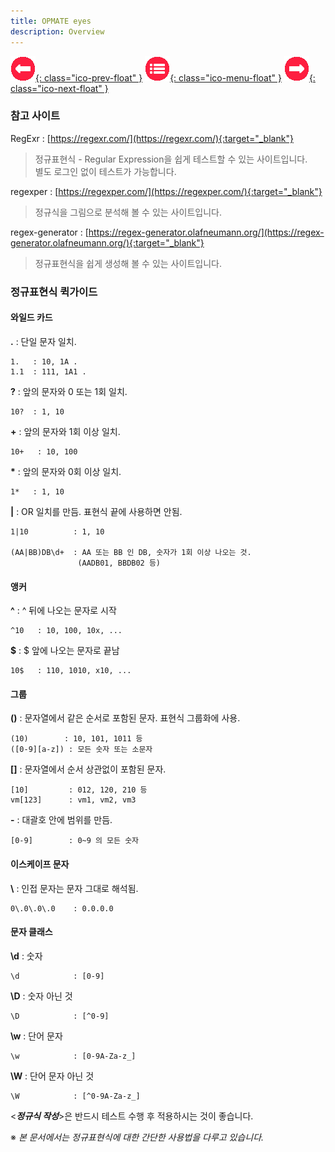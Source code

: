 ```yaml
---
title: OPMATE eyes
description: Overview
---
```


<link rel="stylesheet" type="text/css" href="css/opme.css">

<!-- Floating Menu -->
[prev]: # "none"
[menu]: index.html "목차"
[next]: Login.html "로그인"
[ico-prev]: img/icon/ico-prev.png
[ico-menu]: img/icon/ico-menu.png
[ico-next]: img/icon/ico-next.png
[![이전][ico-prev]{: class="ico-prev-float" }][prev]
[![목차][ico-menu]{: class="ico-menu-float" }][menu]
[![다음][ico-next]{: class="ico-next-float" }][next]

### 참고 사이트
RegExr : [https://regexr.com/](https://regexr.com/){:target="_blank"}  
>정규표현식 - Regular Expression을 쉽게 테스트할 수 있는 사이트입니다.  
별도 로그인 없이 테스트가 가능합니다.

regexper : [https://regexper.com/](https://regexper.com/){:target="_blank"}
>정규식을 그림으로 분석해 볼 수 있는 사이트입니다.  
 
regex-generator : [https://regex-generator.olafneumann.org/](https://regex-generator.olafneumann.org/){:target="_blank"}
>정규표현식을 쉽게 생성해 볼 수 있는 사이트입니다.  

### 정규표현식 퀵가이드  
#### 와일드 카드  
**.** : 단일 문자 일치.  
```
1.   : 10, 1A .  
1.1  : 111, 1A1 .  
```
**?** : 앞의 문자와 0 또는 1회 일치.  
```
10?  : 1, 10   
```
**\+** : 앞의 문자와 1회 이상 일치.  
```
10+   : 10, 100   
```
**\*** : 앞의 문자와 0회 이상 일치.  
```
1*   : 1, 10 
```
  
**|** : OR 일치를 만듬. 표현식 끝에 사용하면 안됨.  
```
1|10          : 1, 10

(AA|BB)DB\d+  : AA 또는 BB 인 DB, 숫자가 1회 이상 나오는 것.  
               (AADB01, BBDB02 등)  
```  
#### 앵커
**^** : ^ 뒤에 나오는 문자로 시작
```
^10   : 10, 100, 10x, ...
```
**$** : $ 앞에 나오는 문자로 끝남
```
10$   : 110, 1010, x10, ...
```
  
#### 그룹  
**()** : 문자열에서 같은 순서로 포함된 문자. 표현식 그룹화에 사용.
```
(10)        : 10, 101, 1011 등
([0-9][a-z]) : 모든 숫자 또는 소문자
```
**[]** : 문자열에서 순서 상관없이 포함된 문자.
```
[10]         : 012, 120, 210 등
vm[123]      : vm1, vm2, vm3
```
**-** : 대괄호 안에 범위를 만듬.
```
[0-9]        : 0~9 의 모든 숫자
```

#### 이스케이프 문자
**\\** : 인접 문자는 문자 그대로 해석됨.
```
0\.0\.0\.0    : 0.0.0.0
```

#### 문자 클래스
**\d** : 숫자
```
\d            : [0-9]
```
**\D** : 숫자 아닌 것
```
\D            : [^0-9]
```
**\w** : 단어 문자
```
\w            : [0-9A-Za-z_]
```
**\W** : 단어 문자 아닌 것
```
\W            : [^0-9A-Za-z_]
```
  
<**_정규식 작성_**>은 반드시 테스트 수행 후 적용하시는 것이 좋습니다.  
  
※ _본 문서에서는 정규표현식에 대한 간단한 사용법을 다루고 있습니다._  
  